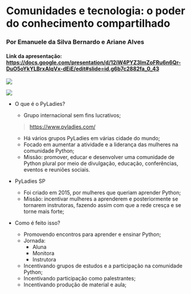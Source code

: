 # Comunidades e tecnologia: o poder do conhecimento compartilhado

### Por Emanuele da Silva Bernardo e Ariane Alves

#### Link da apresentação: https://docs.google.com/presentation/d/12iW4PYZ3lmZoFRu6n6Qr-DuO5oYkYLBrxAIqVx-dEiE/edit#slide=id.g6b7c2882fa_0_43

![](https://i.imgur.com/lpsQNLJ.jpg)

![](https://i.imgur.com/AxIqA61.jpg)  


* O que é o PyLadies?
    - Grupo internacional sem fins lucrativos;
    >https://www.pyladies.com/
    - Há vários grupos PyLadies em várias cidade do mundo;
    - Focado em aumentar a atividade e a liderança das mulheres na comunidade Python;
    - Missão: promover, educar e desenvolver uma comunidade de Python plural por meio de divulgação, educação, conferências, eventos e reuniões sociais.

* PyLadies SP
    - Foi criado em 2015, por mulheres que queriam aprender Python;
    - Missão: incentivar mulheres a aprenderem e posteriormente se tornarem instrutoras, fazendo assim com que a rede cresça e se torne mais forte;

* Como é feito isso?
    - Promovendo encontros para aprender e ensinar Python;
    - Jornada:
        - Aluna
        - Monitora
        - Instrutora 
    - Incentivando grupos de estudos e a participação na comunidade Python;
    - Incentivando participação como palestrantes;
    - Incentivando produção de material e aula;
